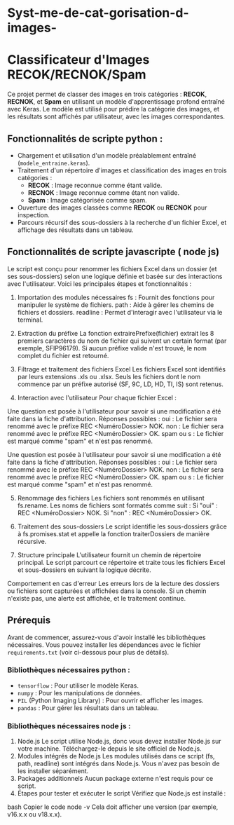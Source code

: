 # Syst-me-de-cat-gorisation-d-images-

# Classificateur d'Images RECOK/RECNOK/Spam

Ce projet permet de classer des images en trois catégories : **RECOK**, **RECNOK**, et **Spam** en utilisant un modèle d'apprentissage profond entraîné avec Keras. Le modèle est utilisé pour prédire la catégorie des images, et les résultats sont affichés par utilisateur, avec les images correspondantes.

## Fonctionnalités de scripte python :

- Chargement et utilisation d'un modèle préalablement entraîné (`modele_entraine.keras`).
- Traitement d'un répertoire d'images et classification des images en trois catégories :
  - **RECOK** : Image reconnue comme étant valide.
  - **RECNOK** : Image reconnue comme étant non valide.
  - **Spam** : Image catégorisée comme spam.
- Ouverture des images classées comme **RECOK** ou **RECNOK** pour inspection.
- Parcours récursif des sous-dossiers à la recherche d'un fichier Excel, et affichage des résultats dans un tableau.
## Fonctionnalités de scripte  javascripte ( node js)

Le script est conçu pour renommer les fichiers Excel dans un dossier (et ses sous-dossiers) selon une logique définie et basée sur des interactions avec l'utilisateur. Voici les principales étapes et fonctionnalités :

1. Importation des modules nécessaires
fs : Fournit des fonctions pour manipuler le système de fichiers.
path : Aide à gérer les chemins de fichiers et dossiers.
readline : Permet d'interagir avec l'utilisateur via le terminal.


2. Extraction du préfixe
La fonction extrairePrefixe(fichier) extrait les 8 premiers caractères du nom de fichier qui suivent un certain format (par exemple, SFIP96179).
Si aucun préfixe valide n'est trouvé, le nom complet du fichier est retourné.


3. Filtrage et traitement des fichiers Excel
Les fichiers Excel sont identifiés par leurs extensions .xls ou .xlsx.
Seuls les fichiers dont le nom commence par un préfixe autorisé (SF, 9C, LD, HD, TI, IS) sont retenus.


4. Interaction avec l'utilisateur
Pour chaque fichier Excel :

Une question est posée à l'utilisateur pour savoir si une modification a été faite dans la fiche d'attribution.
Réponses possibles :
oui : Le fichier sera renommé avec le préfixe REC <NuméroDossier> NOK.
non : Le fichier sera renommé avec le préfixe REC <NuméroDossier> OK.
spam ou s : Le fichier est marqué comme "spam" et n'est pas renommé.


Une question est posée à l'utilisateur pour savoir si une modification a été faite dans la fiche d'attribution.
Réponses possibles :
oui : Le fichier sera renommé avec le préfixe REC <NuméroDossier> NOK.
non : Le fichier sera renommé avec le préfixe REC <NuméroDossier> OK.
spam ou s : Le fichier est marqué comme "spam" et n'est pas renommé.

5. Renommage des fichiers
Les fichiers sont renommés en utilisant fs.rename.
Les noms de fichiers sont formatés comme suit :
Si "oui" : REC <NuméroDossier> NOK.<extension>
Si "non" : REC <NuméroDossier> OK.<extension>


6. Traitement des sous-dossiers
Le script identifie les sous-dossiers grâce à fs.promises.stat et appelle la fonction traiterDossiers de manière récursive.


7. Structure principale
L'utilisateur fournit un chemin de répertoire principal.
Le script parcourt ce répertoire et traite tous les fichiers Excel et sous-dossiers en suivant la logique décrite.


Comportement en cas d'erreur
Les erreurs lors de la lecture des dossiers ou fichiers sont capturées et affichées dans la console.
Si un chemin n'existe pas, une alerte est affichée, et le traitement continue.




## Prérequis

Avant de commencer, assurez-vous d'avoir installé les bibliothèques nécessaires. Vous pouvez installer les dépendances avec le fichier `requirements.txt` (voir ci-dessous pour plus de détails).

### Bibliothèques nécessaires  python :

- `tensorflow` : Pour utiliser le modèle Keras.
- `numpy` : Pour les manipulations de données.
- `PIL` (Python Imaging Library) : Pour ouvrir et afficher les images.
- `pandas` : Pour gérer les résultats dans un tableau.

### Bibliothèques nécessaires node js  :
1. Node.js
Le script utilise Node.js, donc vous devez installer Node.js sur votre machine.
Téléchargez-le depuis le site officiel de Node.js.
2. Modules intégrés de Node.js
Les modules utilisés dans ce script (fs, path, readline) sont intégrés dans Node.js. Vous n'avez pas besoin de les installer séparément.
3. Packages additionnels
Aucun package externe n'est requis pour ce script.
4. Étapes pour tester et exécuter le script
Vérifiez que Node.js est installé :

bash
Copier le code
node -v
Cela doit afficher une version (par exemple, v16.x.x ou v18.x.x).


